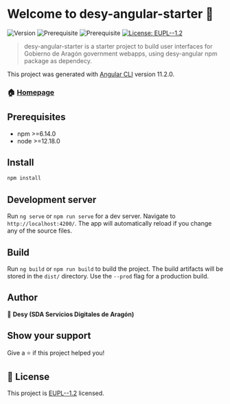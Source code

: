 # Welcome to desy-angular-starter 👋
![Version](https://img.shields.io/badge/version-1.0.0-blue.svg?cacheSeconds=2592000)
![Prerequisite](https://img.shields.io/badge/npm-%3E%3D6.14.0-blue.svg)
![Prerequisite](https://img.shields.io/badge/node-%3E%3D12.18.0-blue.svg)
[![License: EUPL--1.2](https://img.shields.io/badge/License-EUPL--1.2-yellow.svg)](https://joinup.ec.europa.eu/collection/eupl/eupl-text-eupl-12)

> desy-angular-starter is a starter project to build user interfaces for Gobierno de Aragón government webapps, using desy-angular npm package as dependecy.

This project was generated with [Angular CLI](https://github.com/angular/angular-cli) version 11.2.0.


### 🏠 [Homepage](https://desy.aragon.es/desy-angular)

## Prerequisites

- npm >=6.14.0
- node >=12.18.0

## Install

```sh
npm install
```

## Development server

Run `ng serve` or `npm run serve` for a dev server. Navigate to `http://localhost:4200/`. The app will automatically reload if you change any of the source files.

## Build

Run `ng build` or `npm run build` to build the project. The build artifacts will be stored in the `dist/` directory. Use the `--prod` flag for a production build.

## Author

👤 **Desy (SDA Servicios Digitales de Aragón)**


## Show your support

Give a ⭐️ if this project helped you!


## 📝 License

This project is [EUPL--1.2](https://joinup.ec.europa.eu/collection/eupl/eupl-text-eupl-12) licensed.
